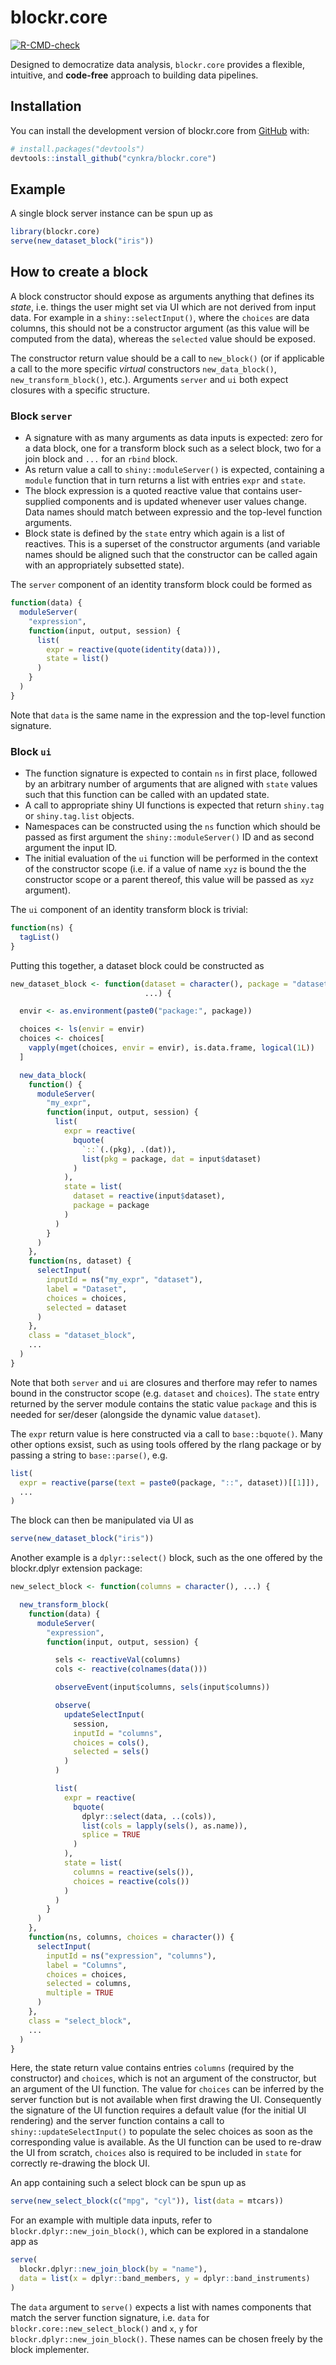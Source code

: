 
<!-- README.md is generated from README.Rmd. Please edit that file -->

# blockr.core

<!-- badges: start -->

[![R-CMD-check](https://github.com/cynkra/blockr.core/actions/workflows/R-CMD-check.yaml/badge.svg)](https://github.com/cynkra/blockr.core/actions/workflows/R-CMD-check.yaml)
<!-- badges: end -->

Designed to democratize data analysis, `blockr.core` provides a
flexible, intuitive, and **code-free** approach to building data
pipelines.

## Installation

You can install the development version of blockr.core from
[GitHub](https://github.com/) with:

``` r
# install.packages("devtools")
devtools::install_github("cynkra/blockr.core")
```

## Example

A single block server instance can be spun up as

``` r
library(blockr.core)
serve(new_dataset_block("iris"))
```

## How to create a block

A block constructor should expose as arguments anything that defines its
*state*, i.e. things the user might set via UI which are not derived
from input data. For example in a `shiny::selectInput()`, where the
`choices` are data columns, this should not be a constructor argument
(as this value will be computed from the data), whereas the `selected`
value should be exposed.

The constructor return value should be a call to `new_block()` (or if
applicable a call to the more specific *virtual* constructors
`new_data_block()`, `new_transform_block()`, etc.). Arguments `server`
and `ui` both expect closures with a specific structure.

### Block `server`

- A signature with as many arguments as data inputs is expected: zero
  for a data block, one for a transform block such as a select block,
  two for a join block and `...` for an `rbind` block.
- As return value a call to `shiny::moduleServer()` is expected,
  containing a `module` function that in turn returns a list with
  entries `expr` and `state`.
- The block expression is a quoted reactive value that contains
  user-supplied components and is updated whenever user values change.
  Data names should match between expressio and the top-level function
  arguments.
- Block state is defined by the `state` entry which again is a list of
  reactives. This is a superset of the constructor arguments (and
  variable names should be aligned such that the constructor can be
  called again with an appropriately subsetted state).

The `server` component of an identity transform block could be formed as

``` r
function(data) {
  moduleServer(
    "expression",
    function(input, output, session) {
      list(
        expr = reactive(quote(identity(data))),
        state = list()
      )
    }
  )
}
```

Note that `data` is the same name in the expression and the top-level
function signature.

### Block `ui`

- The function signature is expected to contain `ns` in first place,
  followed by an arbitrary number of arguments that are aligned with
  `state` values such that this function can be called with an updated
  state.
- A call to appropriate shiny UI functions is expected that return
  `shiny.tag` or `shiny.tag.list` objects.
- Namespaces can be constructed using the `ns` function which should be
  passed as first argument the `shiny::moduleServer()` ID and as second
  argument the input ID.
- The initial evaluation of the `ui` function will be performed in the
  context of the constructor scope (i.e. if a value of name `xyz` is
  bound the the constructor scope or a parent thereof, this value will
  be passed as `xyz` argument).

The `ui` component of an identity transform block is trivial:

``` r
function(ns) {
  tagList()
}
```

Putting this together, a dataset block could be constructed as

``` r
new_dataset_block <- function(dataset = character(), package = "datasets",
                              ...) {

  envir <- as.environment(paste0("package:", package))

  choices <- ls(envir = envir)
  choices <- choices[
    vapply(mget(choices, envir = envir), is.data.frame, logical(1L))
  ]

  new_data_block(
    function() {
      moduleServer(
        "my_expr",
        function(input, output, session) {
          list(
            expr = reactive(
              bquote(
                `::`(.(pkg), .(dat)),
                list(pkg = package, dat = input$dataset)
              )
            ),
            state = list(
              dataset = reactive(input$dataset),
              package = package
            )
          )
        }
      )
    },
    function(ns, dataset) {
      selectInput(
        inputId = ns("my_expr", "dataset"),
        label = "Dataset",
        choices = choices,
        selected = dataset
      )
    },
    class = "dataset_block",
    ...
  )
}
```

Note that both `server` and `ui` are closures and therfore may refer to
names bound in the constructor scope (e.g. `dataset` and `choices`). The
`state` entry returned by the server module contains the static value
`package` and this is needed for ser/deser (alongside the dynamic value
`dataset`).

The `expr` return value is here constructed via a call to
`base::bquote()`. Many other options exsist, such as using tools offered
by the rlang package or by passing a string to `base::parse()`, e.g.

``` r
list(
  expr = reactive(parse(text = paste0(package, "::", dataset))[[1]]),
  ...
)
```

The block can then be manipulated via UI as

``` r
serve(new_dataset_block("iris"))
```

Another example is a `dplyr::select()` block, such as the one offered by
the blockr.dplyr extension package:

``` r
new_select_block <- function(columns = character(), ...) {

  new_transform_block(
    function(data) {
      moduleServer(
        "expression",
        function(input, output, session) {

          sels <- reactiveVal(columns)
          cols <- reactive(colnames(data()))

          observeEvent(input$columns, sels(input$columns))

          observe(
            updateSelectInput(
              session,
              inputId = "columns",
              choices = cols(),
              selected = sels()
            )
          )

          list(
            expr = reactive(
              bquote(
                dplyr::select(data, ..(cols)),
                list(cols = lapply(sels(), as.name)),
                splice = TRUE
              )
            ),
            state = list(
              columns = reactive(sels()),
              choices = reactive(cols())
            )
          )
        }
      )
    },
    function(ns, columns, choices = character()) {
      selectInput(
        inputId = ns("expression", "columns"),
        label = "Columns",
        choices = choices,
        selected = columns,
        multiple = TRUE
      )
    },
    class = "select_block",
    ...
  )
}
```

Here, the state return value contains entries `columns` (required by the
constructor) and `choices`, which is not an argument of the constructor,
but an argument of the UI function. The value for `choices` can be
inferred by the server function but is not available when first drawing
the UI. Consequently the signature of the UI function requires a default
value (for the initial UI rendering) and the server function contains a
call to `shiny::updateSelectInput()` to populate the selec choices as
soon as the corresponding value is available. As the UI function can be
used to re-draw the UI from scratch, `choices` also is required to be
included in `state` for correctly re-drawing the block UI.

An app containing such a select block can be spun up as

``` r
serve(new_select_block(c("mpg", "cyl")), list(data = mtcars))
```

For an example with multiple data inputs, refer to
`blockr.dplyr::new_join_block()`, which can be explored in a standalone
app as

``` r
serve(
  blockr.dplyr::new_join_block(by = "name"),
  data = list(x = dplyr::band_members, y = dplyr::band_instruments)
)
```

The `data` argument to `serve()` expects a list with names components
that match the server function signature, i.e. `data` for
`blockr.core::new_select_block()` and `x`, `y` for
`blockr.dplyr::new_join_block()`. These names can be chosen freely by
the block implementer.
